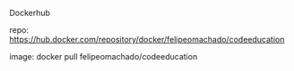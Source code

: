 Dockerhub  

repo:
https://hub.docker.com/repository/docker/felipeomachado/codeeducation


image:
docker pull felipeomachado/codeeducation

